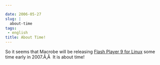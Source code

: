 ```yaml
---

date: 2006-05-27
slug: |
  about-time
tags:
 - english
title: About Time!
---
```


So it seems that Macrobe will be releasing [Flash Player 9 for
Linux](http://weblogs.macromedia.com/emmy/archives/2006/05/yes_virginia_th.cfm)
some time early in 2007.Ã‚Â  It is about time!
